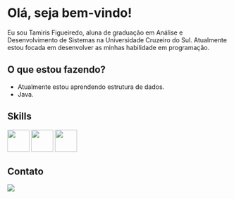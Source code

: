 # Olá, seja bem-vindo!
Eu sou Tamiris Figueiredo, aluna de graduação em Análise e Desenvolvimento de Sistemas na Universidade Cruzeiro do Sul. Atualmente estou focada em desenvolver as minhas habilidade em programação.
## O que estou fazendo?
* Atualmente estou aprendendo estrutura de dados.
* Java.
## Skills
<div style="display: inline">
    <img wigth='50' height='50' src="https://cdn.jsdelivr.net/gh/devicons/devicon/icons/python/python-original.svg" />
    <img wigth='50' height='50' src="https://cdn.jsdelivr.net/gh/devicons/devicon/icons/git/git-original.svg" />
    <img wigth='50' height='50' src="https://cdn.jsdelivr.net/gh/devicons/devicon/icons/mysql/mysql-original.svg" />
</div>

## Contato
<a href="https://www.linkedin.com/in/tamirisfigueiredo"><img src="https://img.shields.io/badge/linkedin-%230077B5.svg?style=for-the-badge&logo=linkedin&logoColor=white"></a>
